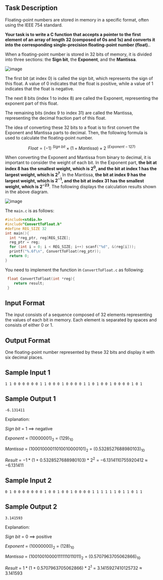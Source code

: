 ## Task Description
Floating-point numbers are stored in memory in a specific format, often using the IEEE 754 standard. 

**Your task is to write a C function that accepts a pointer to the first element of an array of length 32 (composed of 0s and 1s) and converts it into the corresponding single-precision floating-point number (float).**.

When a floating-point number is stored in 32 bits of memory, it is divided into three sections: the **Sign bit**, the **Exponent**, and the **Mantissa**.

![image](https://lh3.googleusercontent.com/pw/ADCreHfVBI3eb48CgQF2c4Q_-lCOr5rSQj-s3wGBbJzAGefWkVytlcxatvcU-zAwzK6XS2qDn33ZFX3akp3Twyypxo04DHcyCS9VtVw8qyNWQ88bDVSI6ug=w1200)

The first bit (at index 0) is called the sign bit, which represents the sign of this float. A value of 0 indicates that the float is positive, while a value of 1 indicates that the float is negative.

The next 8 bits (index 1 to index 8) are called the Exponent, representing the exponent part of this float.

The remaining bits (index 9 to index 31) are called the Mantissa, representing the decimal fraction part of this float.

The idea of converting these 32 bits to a float is to first convert the Exponent and Mantissa parts to decimal. Then, the following formula is used to calculate the floating-point number.

$$Float = (-1)\ ^{Sign\ bit} \times (1 + Mantissa) \times 2\ ^ {(Exponent - 127)} $$

When converting the Exponent and Mantissa from binary to decimal, it is important to consider the weight of each bit. In the Exponent part, **the bit at index 8 has the smallest weight, which is $2^0$, and the bit at index 1 has the largest weight, which is $2^7$**. In the Mantissa, **the bit at index 9 has the largest weight, which is $2^{-1}$, and the bit at index 31 has the smallest weight, which is $2^{-23}$**. The following displays the calculation results shown in the above diagram.

![image](https://lh3.googleusercontent.com/pw/ADCreHdeGvq7EtMxxTnNvM5OE7L3NHVfRrUh8gVJq5xlgYOdWl37SJQgTcxBe2AgXhzjqJ_4wS1onD1ma3YQ1ACTMxxvg1K1amF7sE8cCfH2tK-I6bXLVIY=w800)

The `main.c` is as follows:
```c
#include<stdio.h>
#include"ConvertToFloat.h"
#define REG_SIZE 32
int main(){
  int *reg_ptr, reg[REG_SIZE];
  reg_ptr = reg;
  for (int i = 0; i < REG_SIZE; i++) scanf("%d", &(reg[i]));
  printf("%.6f\n", ConvertToFloat(reg_ptr));
  return 0;
}
```
You need to implement the function in `ConvertToFloat.c` as following:
```c
 float ConvertToFloat(int *reg){
    return result;
 }
```

## Input Format
The input consists of a sequence composed of 32 elements representing the values of each bit in memory. Each element is separated by spaces and consists of either 0 or 1.
## Output Format
One floating-point number represented by these 32 bits and display it with six decimal places.
## Sample Input 1
```
1 1 0 0 0 0 0 0 1 1 0 0 0 1 0 0 0 0 1 1 0 1 0 0 1 0 0 0 0 1 0 1
```

## Sample Output 1
```
-6.131411
```
Explanation:

$Sign\ bit$ = 1 ==> negative

$Exponent$ = $(10000001)_2$ = $(129)_{10}$ 

$Mantissa$ = $(10001000011010010000101)_2$ = $(0.5328527688980103)_{10}$ 

$Result$ = $-1 * (1 + 0.5328527688980103)$ * $2^2$ = $-6.1314110755920412$ $\approx$ $-6.131411$


## Sample Input 2
```
0 1 0 0 0 0 0 0 0 1 0 0 1 0 0 1 0 0 0 0 1 1 1 1 1 1 0 1 1 0 1 1
```
## Sample Output 2
```
3.141593
```
Explanation:

$Sign\ bit$ = 0 ==> positive

$Exponent$ = $(10000000)_2$ = $(128)_{10}$ 

$Mantissa$ = $(10010010000111111011011)_2$ = $(0.5707963705062866)_{10}$ 

$Result$ = $1 * (1 + 0.5707963705062866)$ * $2^1$ = $3.1415927410125732$ $\approx$ $3.141593$


